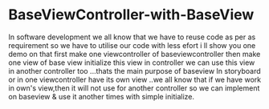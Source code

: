 # BaseViewController-with-BaseView
In software development we all know that we have to reuse code as per as requirement 
so we have to utilise our code with less efort
i ll show you one demo on that
first make one viewcontroller of baseviewcontroller
then make one view of base view
initialize this view in controller
we can use this view in another controller too ...thats the main purpose of baseview
In storyboard or in one viewcontroller have its own view ..we all know that 
if we have work in own's view,then it will not use for another controller so we can implement on baseview & use it another times with simple initialize.
